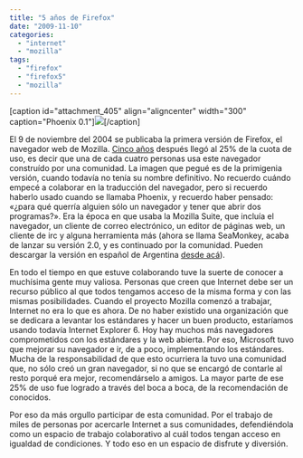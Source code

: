 ```yaml
---
title: "5 años de Firefox"
date: "2009-11-10"
categories: 
  - "internet"
  - "mozilla"
tags: 
  - "firefox"
  - "firefox5"
  - "mozilla"
---
```


\[caption id="attachment\_405" align="aligncenter" width="300" caption="Phoenix 0.1"\][![](images/4079263684_05ae3d3ea2_m.jpg)](http://www.flickr.com/photos/asadotzler/4079263684/ "photo sharing")\[/caption\]

El 9 de noviembre del 2004 se publicaba la primera versión de Firefox, el navegador web de Mozilla. [Cinco años](http://www.spreadfirefox.com/5years/es-ES/ "Firefox cumple 5 años") después llegó al 25% de la cuota de uso, es decir que una de cada cuatro personas usa este navegador construído por una comunidad. La imagen que pegué es de la primigenia versión, cuando todavía no tenía su nombre definitivo. No recuerdo cuándo empecé a colaborar en la traducción del navegador, pero si recuerdo haberlo usado cuando se llamaba Phoenix, y recuerdo haber pensado: «¿para qué querría alguien sólo un navegador y tener que abrir dos programas?». Era la época en que usaba la Mozilla Suite, que incluía el navegador, un cliente de correo electrónico, un editor de páginas web, un cliente de irc y alguna herramienta más (ahora se llama SeaMonkey, acaba de lanzar su versión 2.0, y es continuado por la comunidad. Pueden descargar la versión en español de Argentina [desde acá](http://www.seamonkey-project.org/releases/)).

En todo el tiempo en que estuve colaborando tuve la suerte de conocer a muchísima gente muy valiosa. Personas que creen que Internet debe ser un recurso público al que todos tengamos acceso de la misma forma y con las mismas posibilidades. Cuando el proyecto Mozilla comenzó a trabajar, Internet no era lo que es ahora. De no haber existido una organización que se dedicara a levantar los estándares y hacer un buen producto, estaríamos usando todavía Internet Explorer 6. Hoy hay muchos más navegadores comprometidos con los estándares y la web abierta. Por eso, Microsoft tuvo que mejorar su navegador e ir, de a poco, implementando los estándares. Mucha de la responsabilidad de que esto ocurriera la tuvo una comunidad que, no sólo creó un gran navegador, si no que se encargó de contarle al resto porqué era mejor, recomendárselo a amigos. La mayor parte de ese 25% de uso fue logrado a través del boca a boca, de la recomendación de conocidos.

Por eso da más orgullo participar de esta comunidad. Por el trabajo de miles de personas por acercarle Internet a sus comunidades, defendiéndola como un espacio de trabajo colaborativo al cuál todos tengan acceso en igualdad de condiciones. Y todo eso en un espacio de disfrute y diversión.
